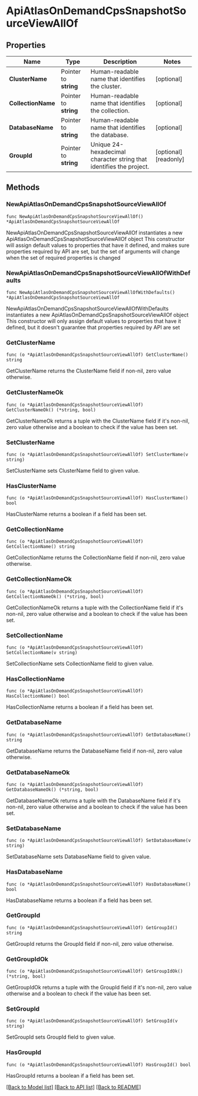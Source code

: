 # ApiAtlasOnDemandCpsSnapshotSourceViewAllOf

## Properties

Name | Type | Description | Notes
------------ | ------------- | ------------- | -------------
**ClusterName** | Pointer to **string** | Human-readable name that identifies the cluster. | [optional] 
**CollectionName** | Pointer to **string** | Human-readable name that identifies the collection. | [optional] 
**DatabaseName** | Pointer to **string** | Human-readable name that identifies the database. | [optional] 
**GroupId** | Pointer to **string** | Unique 24-hexadecimal character string that identifies the project. | [optional] [readonly] 

## Methods

### NewApiAtlasOnDemandCpsSnapshotSourceViewAllOf

`func NewApiAtlasOnDemandCpsSnapshotSourceViewAllOf() *ApiAtlasOnDemandCpsSnapshotSourceViewAllOf`

NewApiAtlasOnDemandCpsSnapshotSourceViewAllOf instantiates a new ApiAtlasOnDemandCpsSnapshotSourceViewAllOf object
This constructor will assign default values to properties that have it defined,
and makes sure properties required by API are set, but the set of arguments
will change when the set of required properties is changed

### NewApiAtlasOnDemandCpsSnapshotSourceViewAllOfWithDefaults

`func NewApiAtlasOnDemandCpsSnapshotSourceViewAllOfWithDefaults() *ApiAtlasOnDemandCpsSnapshotSourceViewAllOf`

NewApiAtlasOnDemandCpsSnapshotSourceViewAllOfWithDefaults instantiates a new ApiAtlasOnDemandCpsSnapshotSourceViewAllOf object
This constructor will only assign default values to properties that have it defined,
but it doesn't guarantee that properties required by API are set

### GetClusterName

`func (o *ApiAtlasOnDemandCpsSnapshotSourceViewAllOf) GetClusterName() string`

GetClusterName returns the ClusterName field if non-nil, zero value otherwise.

### GetClusterNameOk

`func (o *ApiAtlasOnDemandCpsSnapshotSourceViewAllOf) GetClusterNameOk() (*string, bool)`

GetClusterNameOk returns a tuple with the ClusterName field if it's non-nil, zero value otherwise
and a boolean to check if the value has been set.

### SetClusterName

`func (o *ApiAtlasOnDemandCpsSnapshotSourceViewAllOf) SetClusterName(v string)`

SetClusterName sets ClusterName field to given value.

### HasClusterName

`func (o *ApiAtlasOnDemandCpsSnapshotSourceViewAllOf) HasClusterName() bool`

HasClusterName returns a boolean if a field has been set.

### GetCollectionName

`func (o *ApiAtlasOnDemandCpsSnapshotSourceViewAllOf) GetCollectionName() string`

GetCollectionName returns the CollectionName field if non-nil, zero value otherwise.

### GetCollectionNameOk

`func (o *ApiAtlasOnDemandCpsSnapshotSourceViewAllOf) GetCollectionNameOk() (*string, bool)`

GetCollectionNameOk returns a tuple with the CollectionName field if it's non-nil, zero value otherwise
and a boolean to check if the value has been set.

### SetCollectionName

`func (o *ApiAtlasOnDemandCpsSnapshotSourceViewAllOf) SetCollectionName(v string)`

SetCollectionName sets CollectionName field to given value.

### HasCollectionName

`func (o *ApiAtlasOnDemandCpsSnapshotSourceViewAllOf) HasCollectionName() bool`

HasCollectionName returns a boolean if a field has been set.

### GetDatabaseName

`func (o *ApiAtlasOnDemandCpsSnapshotSourceViewAllOf) GetDatabaseName() string`

GetDatabaseName returns the DatabaseName field if non-nil, zero value otherwise.

### GetDatabaseNameOk

`func (o *ApiAtlasOnDemandCpsSnapshotSourceViewAllOf) GetDatabaseNameOk() (*string, bool)`

GetDatabaseNameOk returns a tuple with the DatabaseName field if it's non-nil, zero value otherwise
and a boolean to check if the value has been set.

### SetDatabaseName

`func (o *ApiAtlasOnDemandCpsSnapshotSourceViewAllOf) SetDatabaseName(v string)`

SetDatabaseName sets DatabaseName field to given value.

### HasDatabaseName

`func (o *ApiAtlasOnDemandCpsSnapshotSourceViewAllOf) HasDatabaseName() bool`

HasDatabaseName returns a boolean if a field has been set.

### GetGroupId

`func (o *ApiAtlasOnDemandCpsSnapshotSourceViewAllOf) GetGroupId() string`

GetGroupId returns the GroupId field if non-nil, zero value otherwise.

### GetGroupIdOk

`func (o *ApiAtlasOnDemandCpsSnapshotSourceViewAllOf) GetGroupIdOk() (*string, bool)`

GetGroupIdOk returns a tuple with the GroupId field if it's non-nil, zero value otherwise
and a boolean to check if the value has been set.

### SetGroupId

`func (o *ApiAtlasOnDemandCpsSnapshotSourceViewAllOf) SetGroupId(v string)`

SetGroupId sets GroupId field to given value.

### HasGroupId

`func (o *ApiAtlasOnDemandCpsSnapshotSourceViewAllOf) HasGroupId() bool`

HasGroupId returns a boolean if a field has been set.


[[Back to Model list]](../README.md#documentation-for-models) [[Back to API list]](../README.md#documentation-for-api-endpoints) [[Back to README]](../README.md)


